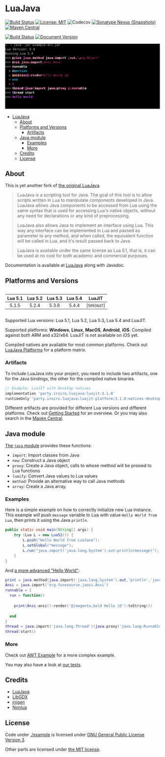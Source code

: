 # LuaJava #

[![Build Status](https://github.com/gudzpoz/luajava/actions/workflows/build-natives.yml/badge.svg)](https://github.com/gudzpoz/luajava/actions/workflows/build-natives.yml)
[![License: MIT](https://img.shields.io/badge/License-MIT-blue.svg)](https://opensource.org/licenses/MIT)
![Codecov](https://img.shields.io/codecov/c/github/gudzpoz/luajava?label=Coverage)
[![Sonatype Nexus (Snapshots)](https://img.shields.io/nexus/s/party.iroiro.luajava/luajava?server=https%3A%2F%2Fs01.oss.sonatype.org&label=Nexus&color=pink)](https://s01.oss.sonatype.org/content/repositories/snapshots/party/iroiro/luajava/)
[![Maven Central](https://img.shields.io/maven-central/v/party.iroiro.luajava/luajava?color=blue&label=Maven%20Central)](https://mvnrepository.com/search?q=party.iroiro.luajava)

[![Build Status](https://github.com/gudzpoz/luajava/actions/workflows/docs.yml/badge.svg)](https://github.com/gudzpoz/luajava/actions/workflows/docs.yml)
[![Document Version](https://img.shields.io/github/package-json/v/gudzpoz/luajava?filename=docs%2Fpackage.json&label=Documentation)](https://gudzpoz.github.io/luajava/)

[![Hello World Example](./docs/.vuepress/public/hello.svg)](https://gudzpoz.github.io/luajava/examples/hello-world-mod.html)

- [LuaJava](#luajava)
  - [About](#about)
  - [Platforms and Versions](#platforms-and-versions)
    - [Artifacts](#artifacts)
  - [Java module](#java-module)
    - [Examples](#examples)
    - [More](#more)
  - [Credits](#credits)
  - [License](#license)

## About ##

This is yet another fork of [the original LuaJava](https://github.com/jasonsantos/luajava).

> LuaJava is a scripting tool for Java. The goal of this tool is to allow scripts written in Lua to manipulate components developed in Java. LuaJava allows Java components to be accessed from Lua using the same syntax that is used for accessing Lua's native objects, without any need for declarations or any kind of preprocessing.
>
> LuaJava also allows Java to implement an interface using Lua. This way any interface can be implemented in Lua and passed as parameter to any method, and when called, the equivalent function will be called in Lua, and it's result passed back to Java.
>
> LuaJava is available under the same license as Lua 5.1, that is, it can be used at no cost for both academic and commercial purposes.

Documentation is available at [LuaJava](https://gudzpoz.github.io/luajava/) along with Javadoc.

## Platforms and Versions ##

<div style="display:flex;justify-content:center">

| Lua 5.1 | Lua 5.2 | Lua 5.3 | Lua 5.4 |   LuaJIT    |
|:-------:|:-------:|:-------:|:-------:|:-----------:|
|  5.1.5  |  5.2.4  |  5.3.6  |  5.4.4  | [`50936d7`] |

</div>

[`4c2441c`]: https://github.com/LuaJIT/LuaJIT/commits/50936d784474747b4569d988767f1b5bab8bb6d0

Supported Lua versions: Lua 5.1, Lua 5.2, Lua 5.3, Lua 5.4 and LuaJIT.

Supported platforms: **Windows**, **Linux**, **MacOS**, **Android**, **iOS**. Compiled against both ARM and x32/x64. LuaJIT is not available on iOS yet.

Compiled natives are available for most common platforms. Check out [LuaJava Platforms](https://gudzpoz.github.io/luajava/#platforms) for a platform matrix.

### Artifacts

To include LuaJava into your project, you need to include two artifacts, one for the Java bindings, the other for the compiled native binaries.

```groovy
// Example: LuaJIT with Desktop natives
implementation 'party.iroiro.luajava:luajit:3.1.0'
runtimeOnly 'party.iroiro.luajava:luajit-platform:3.1.0:natives-desktop'
```

Different artifacts are provided for different Lua versions and different platforms. Check out [Getting Started](https://gudzpoz.github.io/luajava/getting-started.html) for an overview. Or you may also search in the [Maven Central](https://mvnrepository.com/search?q=party.iroiro.luajava).

## Java module ##

[The `java` module](https://gudzpoz.github.io/luajava/api.html#java-module) provides these functions:

- `import`: Import classes from Java
- `new`: Construct a Java object
- `proxy`: Create a Java object, calls to whose method will be proxied to Lua functions
- `luaify`: Convert Java values to Lua values
- `method`: Provide an alternative way to call Java methods
- `array`: Create a Java array.

### Examples

Here is a simple example on how to correctly initialize new Lua instance.
This example will push `message` variable to Lua with value `Hello World from Lua`, then prints it using the Java `println`.

```java
public static void main(String[] args) {
    try (Lua L = new Lua51()) {
        L.push("Hello World from LuaJava");
        L.setGlobal("message");
        L.run("java.import('java.lang.System').out:println(message)");
    }
}
```

And [a more advanced "Hello World"](https://gudzpoz.github.io/luajava/examples/hello-world-mod.html):

```lua
print = java.method(java.import('java.lang.System').out,'println','java.lang.Object')
Ansi = java.import('org.fusesource.jansi.Ansi')
runnable = {
  run = function()

    print(Ansi:ansi():render('@|magenta,bold Hello |@'):toString())

  end
}
thread = java.import('java.lang.Thread')(java.proxy('java.lang.Runnable', runnable))
thread:start()
```

### More ###

Check out [AWT Example](https://gudzpoz.github.io/luajava/examples/awt.html) for a more complex example.

You may also have a look at [our tests](./example/src/test/resources).

## Credits ##

 * [LuaJava](https://github.com/jasonsantos/luajava)
 * [LibGDX](https://github.com/libgdx/libgdx)
 * [jnigen](https://github.com/libgdx/gdx-jnigen)
 * [Nonlua](https://github.com/deathbeam/jua)

## License ##

Code under [./example](./example) is licensed under [GNU General Public License
Version 3](https://www.gnu.org/licenses/gpl-3.0.txt).

Other parts are licensed under [the MIT license](https://opensource.org/licenses/MIT).
